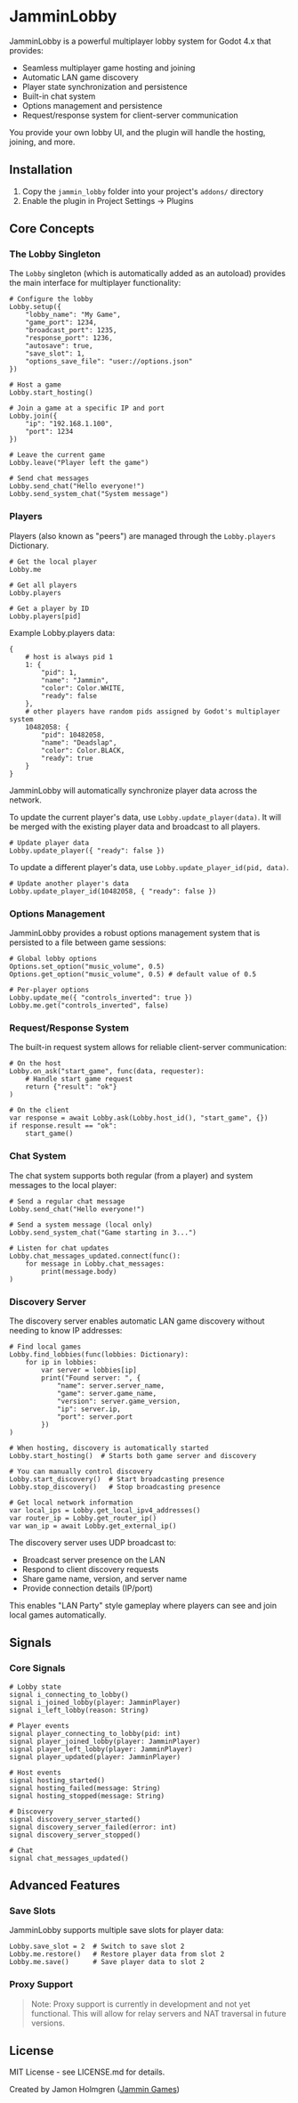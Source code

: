 # JamminLobby

JamminLobby is a powerful multiplayer lobby system for Godot 4.x that provides:

- Seamless multiplayer game hosting and joining
- Automatic LAN game discovery
- Player state synchronization and persistence
- Built-in chat system
- Options management and persistence
- Request/response system for client-server communication

You provide your own lobby UI, and the plugin will handle the hosting, joining, and more.

## Installation

1. Copy the `jammin_lobby` folder into your project's `addons/` directory
2. Enable the plugin in Project Settings -> Plugins

## Core Concepts

### The Lobby Singleton

The `Lobby` singleton (which is automatically added as an autoload) provides the main interface for multiplayer functionality:

```gdscript
# Configure the lobby
Lobby.setup({
    "lobby_name": "My Game",
    "game_port": 1234,
    "broadcast_port": 1235,
    "response_port": 1236,
    "autosave": true,
    "save_slot": 1,
    "options_save_file": "user://options.json"
})

# Host a game
Lobby.start_hosting()

# Join a game at a specific IP and port
Lobby.join({
    "ip": "192.168.1.100",
    "port": 1234
})

# Leave the current game
Lobby.leave("Player left the game")

# Send chat messages
Lobby.send_chat("Hello everyone!")
Lobby.send_system_chat("System message")
```

### Players

Players (also known as "peers") are managed through the `Lobby.players` Dictionary.

```gdscript
# Get the local player
Lobby.me

# Get all players
Lobby.players

# Get a player by ID
Lobby.players[pid]
```

Example Lobby.players data:

```gdscript
{
    # host is always pid 1
    1: {
        "pid": 1,
        "name": "Jammin",
        "color": Color.WHITE,
        "ready": false
    },
    # other players have random pids assigned by Godot's multiplayer system
    10482058: {
        "pid": 10482058,
        "name": "Deadslap",
        "color": Color.BLACK,
        "ready": true
    }
}
```

JamminLobby will automatically synchronize player data across the network.

To update the current player's data, use `Lobby.update_player(data)`. It will be merged with the existing player data and broadcast to all players.

```gdscript
# Update player data
Lobby.update_player({ "ready": false })
```

To update a different player's data, use `Lobby.update_player_id(pid, data)`.

```gdscript
# Update another player's data
Lobby.update_player_id(10482058, { "ready": false })
```

### Options Management

JamminLobby provides a robust options management system that is persisted to a file between game sessions:

```gdscript
# Global lobby options
Options.set_option("music_volume", 0.5)
Options.get_option("music_volume", 0.5) # default value of 0.5

# Per-player options
Lobby.update_me({ "controls_inverted": true })
Lobby.me.get("controls_inverted", false)
```

### Request/Response System

The built-in request system allows for reliable client-server communication:

```gdscript
# On the host
Lobby.on_ask("start_game", func(data, requester):
    # Handle start game request
    return {"result": "ok"}
)

# On the client
var response = await Lobby.ask(Lobby.host_id(), "start_game", {})
if response.result == "ok":
    start_game()
```

### Chat System

The chat system supports both regular (from a player) and system messages to the local player:

```gdscript
# Send a regular chat message
Lobby.send_chat("Hello everyone!")

# Send a system message (local only)
Lobby.send_system_chat("Game starting in 3...")

# Listen for chat updates
Lobby.chat_messages_updated.connect(func():
    for message in Lobby.chat_messages:
        print(message.body)
)
```

### Discovery Server

The discovery server enables automatic LAN game discovery without needing to know IP addresses:

```gdscript
# Find local games
Lobby.find_lobbies(func(lobbies: Dictionary):
    for ip in lobbies:
        var server = lobbies[ip]
        print("Found server: ", {
            "name": server.server_name,
            "game": server.game_name,
            "version": server.game_version,
            "ip": server.ip,
            "port": server.port
        })
)

# When hosting, discovery is automatically started
Lobby.start_hosting()  # Starts both game server and discovery

# You can manually control discovery
Lobby.start_discovery()  # Start broadcasting presence
Lobby.stop_discovery()   # Stop broadcasting presence

# Get local network information
var local_ips = Lobby.get_local_ipv4_addresses()
var router_ip = Lobby.get_router_ip()
var wan_ip = await Lobby.get_external_ip()
```

The discovery server uses UDP broadcast to:

- Broadcast server presence on the LAN
- Respond to client discovery requests
- Share game name, version, and server name
- Provide connection details (IP/port)

This enables "LAN Party" style gameplay where players can see and join local games automatically.

## Signals

### Core Signals

```gdscript
# Lobby state
signal i_connecting_to_lobby()
signal i_joined_lobby(player: JamminPlayer)
signal i_left_lobby(reason: String)

# Player events
signal player_connecting_to_lobby(pid: int)
signal player_joined_lobby(player: JamminPlayer)
signal player_left_lobby(player: JamminPlayer)
signal player_updated(player: JamminPlayer)

# Host events
signal hosting_started()
signal hosting_failed(message: String)
signal hosting_stopped(message: String)

# Discovery
signal discovery_server_started()
signal discovery_server_failed(error: int)
signal discovery_server_stopped()

# Chat
signal chat_messages_updated()
```

## Advanced Features

### Save Slots

JamminLobby supports multiple save slots for player data:

```gdscript
Lobby.save_slot = 2  # Switch to save slot 2
Lobby.me.restore()   # Restore player data from slot 2
Lobby.me.save()      # Save player data to slot 2
```

### Proxy Support

> Note: Proxy support is currently in development and not yet functional. This will allow for relay servers and NAT traversal in future versions.

## License

MIT License - see LICENSE.md for details.

Created by Jamon Holmgren ([Jammin Games](https://jammin.games))
